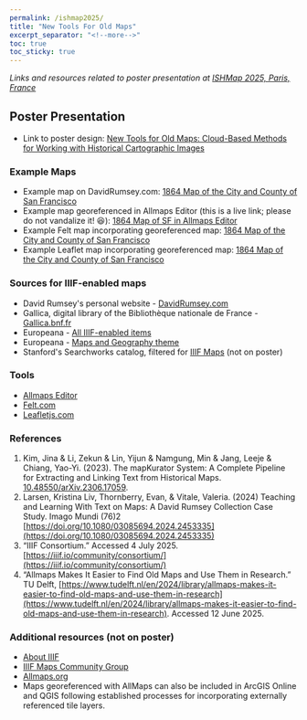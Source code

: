 ```yaml
---
permalink: /ishmap2025/
title: "New Tools For Old Maps"
excerpt_separator: "<!--more-->"
toc: true
toc_sticky: true
---
```


*Links and resources related to poster presentation at [ISHMap 2025, Paris, France](https://ishmap.com/ishmap-2025-paris-symposium-and-workshop/)* 

## Poster Presentation
- Link to poster design: [New Tools for Old Maps: Cloud-Based Methods for Working with Historical Cartographic Images](https://www.canva.com/design/DAGsQp-OSrA/MxB3lLTTlWBU5izV5qMkGw/view?utm_content=DAGsQp-OSrA&utm_campaign=designshare&utm_medium=link2&utm_source=uniquelinks&utlId=h17ac2dddf4)

### Example Maps
- Example map on DavidRumsey.com: [1864 Map of the City and County of San Francisco](https://www.davidrumsey.com/luna/servlet/detail/RUMSEY~8~1~303659~90074286:Map-of-the-City-and-County-of-San-F?qvq=q%3A11809.000%3Blc%3ARUMSEY%7E8%7E1&mi=0&trs=1)
- Example map georeferenced in Allmaps Editor (this is a live link; please do not vandalize it! 😆): [1864 Map of SF in Allmaps Editor](https://editor.allmaps.org/results?url=https%3A%2F%2Fwww.davidrumsey.com%2Fluna%2Fservlet%2Fiiif%2Fm%2FRUMSEY%7E8%7E1%7E303659%7E90074286%2Fmanifest&image=https%3A%2F%2Fwww.davidrumsey.com%2Fluna%2Fservlet%2Fiiif%2FRUMSEY%7E8%7E1%7E303659%7E90074286)
- Example Felt map incorporating georeferenced map: [1864 Map of the City and County of San Francisco](https://felt.com/map/Map-of-the-City-and-County-of-San-Francisco-svbS4FF0TouVKfDDZWPqdD?loc=37.75321,-122.4353,12.94z&share=1)
- Example Leaflet map incorporating georeferenced map: [1864 Map of the City and County of San Francisco](https://kristinallarsen.github.io/leaflet/leaflet_iiif_allmapsxyz.html)

### Sources for IIIF-enabled maps
- David Rumsey's personal website - [DavidRumsey.com](https://www.davidrumsey.com/)
- Gallica, digital library of the Bibliothèque nationale de France - [Gallica.bnf.fr](Gallica.bnf.fr)
- Europeana - [All IIIF-enabled items](https://www.europeana.eu/en/search?page=1&qf=collection%3Amap&query=provider_aggregation_edm_isShownBy%3A%2Aiiif%2A&view=grid)
- Europeana - [Maps and Geography theme](https://www.europeana.eu/en/themes/maps-and-geography)
- Stanford's Searchworks catalog, filtered for [IIIF Maps](https://searchworks.stanford.edu/?f%5Bformat_main_ssim%5D%5B%5D=Map&f%5Biiif_resources%5D%5B%5D=available) (not on poster)

### Tools
- [Allmaps Editor](https://editor.allmaps.org/)
- [Felt.com](felt.com)
- [Leafletjs.com](Leafletjs.com)

### References
1. Kim, Jina & Li, Zekun & Lin, Yijun & Namgung, Min & Jang, Leeje & Chiang, Yao-Yi. (2023). The mapKurator System: A Complete Pipeline for Extracting and Linking Text from Historical Maps. [10.48550/arXiv.2306.17059](https://doi.org/10.48550/arXiv.2306.17059). 
2. Larsen, Kristina Liv, Thornberry, Evan, & Vitale, Valeria. (2024) Teaching and Learning With Text on Maps: A David Rumsey Collection Case Study. Imago Mundi (76)2 [https://doi.org/10.1080/03085694.2024.2453335](https://doi.org/10.1080/03085694.2024.2453335)
3. “IIIF Consortium.” Accessed 4 July 2025. [https://iiif.io/community/consortium/](https://iiif.io/community/consortium/)
4. “Allmaps Makes It Easier to Find Old Maps and Use Them in Research.” TU Delft, [https://www.tudelft.nl/en/2024/library/allmaps-makes-it-easier-to-find-old-maps-and-use-them-in-research](https://www.tudelft.nl/en/2024/library/allmaps-makes-it-easier-to-find-old-maps-and-use-them-in-research). Accessed 12 June 2025.

### Additional resources (not on poster)
- [About IIIF](https://iiif.io/)
- [IIIF Maps Community Group](https://iiif.io/community/groups/maps/) 
- [Allmaps.org](https://allmaps.org/)
- Maps georeferenced with AllMaps can also be included in ArcGIS Online and QGIS following established processes for incorporating externally referenced tile layers.  
